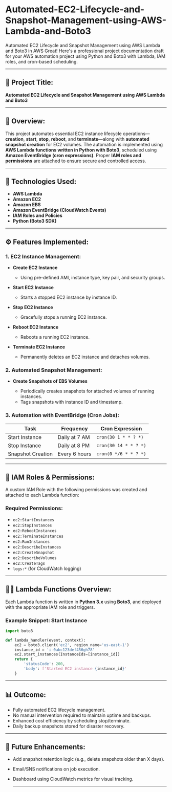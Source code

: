 # Automated-EC2-Lifecycle-and-Snapshot-Management-using-AWS-Lambda-and-Boto3
Automated EC2 Lifecycle and Snapshot Management using AWS Lambda and Boto3 in AWS 
Great! Here's a professional project documentation draft for your AWS automation project using Python and Boto3 with Lambda, IAM roles, and cron-based scheduling.

---

## 📄 **Project Title:**

**Automated EC2 Lifecycle and Snapshot Management using AWS Lambda and Boto3**

---

## 🧾 **Overview:**

This project automates essential EC2 instance lifecycle operations—**creation**, **start**, **stop**, **reboot**, and **terminate**—along with **automated snapshot creation** for EC2 volumes. The automation is implemented using **AWS Lambda functions written in Python with Boto3**, scheduled using **Amazon EventBridge (cron expressions)**. Proper **IAM roles and permissions** are attached to ensure secure and controlled access.

---

## 🔧 **Technologies Used:**

* **AWS Lambda**
* **Amazon EC2**
* **Amazon EBS**
* **Amazon EventBridge (CloudWatch Events)**
* **IAM Roles and Policies**
* **Python (Boto3 SDK)**

---

## ⚙️ **Features Implemented:**

### 1. **EC2 Instance Management:**

* **Create EC2 Instance**

  * Using pre-defined AMI, instance type, key pair, and security groups.
* **Start EC2 Instance**

  * Starts a stopped EC2 instance by instance ID.
* **Stop EC2 Instance**

  * Gracefully stops a running EC2 instance.
* **Reboot EC2 Instance**

  * Reboots a running EC2 instance.
* **Terminate EC2 Instance**

  * Permanently deletes an EC2 instance and detaches volumes.

### 2. **Automated Snapshot Management:**

* **Create Snapshots of EBS Volumes**

  * Periodically creates snapshots for attached volumes of running instances.
  * Tags snapshots with instance ID and timestamp.

### 3. **Automation with EventBridge (Cron Jobs):**

| Task              | Frequency     | Cron Expression       |
| ----------------- | ------------- | --------------------- |
| Start Instance    | Daily at 7 AM | `cron(30 1 * * ? *)`  |
| Stop Instance     | Daily at 8 PM | `cron(30 14 * * ? *)` |
| Snapshot Creation | Every 6 hours | `cron(0 */6 * * ? *)` |

---

## 🔐 **IAM Roles & Permissions:**

A custom IAM Role with the following permissions was created and attached to each Lambda function:

### Required Permissions:

* `ec2:StartInstances`
* `ec2:StopInstances`
* `ec2:RebootInstances`
* `ec2:TerminateInstances`
* `ec2:RunInstances`
* `ec2:DescribeInstances`
* `ec2:CreateSnapshot`
* `ec2:DescribeVolumes`
* `ec2:CreateTags`
* `logs:*` (for CloudWatch logging)

---

## 🧑‍💻 **Lambda Functions Overview:**

Each Lambda function is written in **Python 3.x** using **Boto3**, and deployed with the appropriate IAM role and triggers.

### Example Snippet: Start Instance

```python
import boto3

def lambda_handler(event, context):
    ec2 = boto3.client('ec2', region_name='us-east-1')
    instance_id = 'i-0abc123def456gh78'
    ec2.start_instances(InstanceIds=[instance_id])
    return {
        'statusCode': 200,
        'body': f'Started EC2 instance {instance_id}'
    }
```

---

## 📊 **Outcome:**

* Fully automated EC2 lifecycle management.
* No manual intervention required to maintain uptime and backups.
* Enhanced cost efficiency by scheduling stop/terminate.
* Daily backup snapshots stored for disaster recovery.

---

## 📌 **Future Enhancements:**

* Add snapshot retention logic (e.g., delete snapshots older than X days).
* Email/SNS notifications on job execution.
* Dashboard using CloudWatch metrics for visual tracking.

  ------

